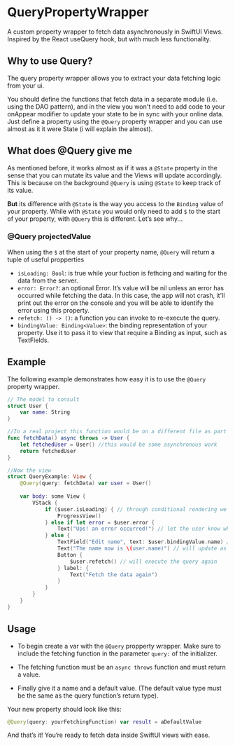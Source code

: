 # QueryPropertyWrapper

A custom property wrapper to fetch data asynchronously in SwiftUI Views.
Inspired by the React useQuery hook, but with much less functionality.

## Why to use Query?

The query property wrapper allows you to extract your data fetching logic from your ui.

You should define the functions that fetch data in a separate module (i.e. using the DAO pattern), and in the view you won't need to add code to your onAppear modifier to update your state to be in sync with your online data. Just define a property using the `@Query` property wrapper and you can use almost as it it were State (i will explain the almost).

## What does @Query give me

As mentioned before, it works almost as if it was a `@State` property in the sense that you can mutate its value and the Views will update accordingly. This is because on the background `@Query` is using `@State` to keep track of its value.

**But** its difference with `@State` is the way you access to the `Binding` value of your property. While with `@State` you would only need to add `$` to the start of your property, with `@Query` this is different. Let’s see why...

### @Query projectedValue

When using the `$` at the start of your property name, `@Query` will return a tuple of useful propperties

- `isLoading: Bool`: is true while your fuction is fethcing and waiting for the data from the server.
- `error: Error?`: an optional Error. It’s value will be nil unless an error has occurred while fetching the data. In this case, the app will not crash, it'll print out the error on the console and you will be able to identify the error using this property.
- `refetch: () -> ()`: a function you can invoke to re-execute the query.
- `bindingValue: Binding<Value>`: the binding representation of your property. Use it to pass it to view that require a Binding as input, such as TextFields.

## Example

The following example demonstrates how easy it is to use the `@Query` property wrapper.

```swift
// The model to consult
struct User {
    var name: String
}

//In a real project this function would be on a different file as part of a DAO
func fetchData() async throws -> User {
    let fetchedUser = User() //this would be some asynchronous work
    return fetchedUser
}

//Now the view
struct QueryExample: View {
    @Query(query: fetchData) var user = User()
    
    var body: some View {
        VStack {
            if ($user.isLoading) { // through conditional rendering we can place progress views when our query is being fetched
                ProgressView()
            } else if let error = $user.error {
                Text("Ups! an error occurred!") // let the user know when there was an error
            } else {
                TextField("Edit name", text: $user.bindingValue.name) //This is how you access to the binding value of the user
                Text("The name now is \(user.name)") // will update as the user types on the textfield
                Button {
                    $user.refetch() // will execute the query again
                } label: {
                    Text("Fetch the data again")
                }
            }
        }
    }
}
```

## Usage

- To begin create a var with the `@Query` propperty wrapper.
Make sure to include the fetching function in the parameter `query:` of the initializer.

- The fetching function must be an `async throws` function and must return a value.

- Finally give it a name and a default value. (The default value type must be the same as the query function’s return type).

Your new property should look like this:

```swift
@Query(query: yourFetchingFunction) var result = aDefaultValue
```

And that’s it! You‘re ready to fetch data inside SwiftUI views with ease.
